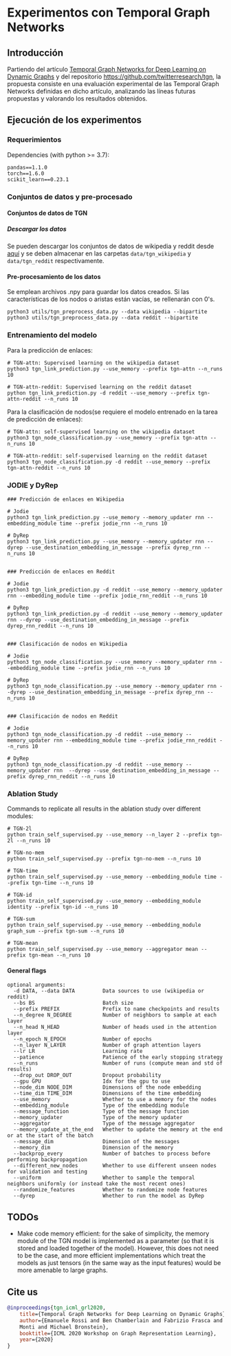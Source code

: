 # Experimentos con Temporal Graph Networks

## Introducción

Partiendo del artículo [Temporal Graph Networks for Deep Learning on Dynamic Graphs](https://arxiv.org/abs/2006.10637) y del repositorio https://github.com/twitterresearch/tgn, la propuesta consiste en una evaluación experimental de las Temporal Graph
Networks definidas en dicho artículo, analizando las líneas futuras propuestas y valorando
los resultados obtenidos.

## Ejecución de los experimentos

### Requerimientos

Dependencies (with python >= 3.7):

```{bash}
pandas==1.1.0
torch==1.6.0
scikit_learn==0.23.1
```

### Conjuntos de datos y pre-procesado

#### Conjuntos de datos de TGN

##### Descargar los datos
Se pueden descargar los conjuntos de datos de wikipedia y reddit desde [aquí](http://snap.stanford.edu/jodie/) y se deben almacenar en las carpetas
```data/tgn_wikipedia``` y ```data/tgn_reddit``` respectivamente.

#### Pre-procesamiento de los datos
Se emplean archivos .npy para guardar los datos creados. Si las características de los nodos o aristas están vacías, se rellenarán con 0's.
```{bash}
python3 utils/tgn_preprocess_data.py --data wikipedia --bipartite
python3 utils/tgn_preprocess_data.py --data reddit --bipartite
```

### Entrenamiento del modelo

Para la predicción de enlaces:
```{bash}
# TGN-attn: Supervised learning on the wikipedia dataset
python3 tgn_link_prediction.py --use_memory --prefix tgn-attn --n_runs 10

# TGN-attn-reddit: Supervised learning on the reddit dataset
python tgn_link_prediction.py -d reddit --use_memory --prefix tgn-attn-reddit --n_runs 10
```

Para la clasificación de nodos(se requiere el modelo entrenado en la tarea de predicción de enlaces):
```{bash}
# TGN-attn: self-supervised learning on the wikipedia dataset
python3 tgn_node_classification.py --use_memory --prefix tgn-attn --n_runs 10

# TGN-attn-reddit: self-supervised learning on the reddit dataset
python3 tgn_node_classification.py -d reddit --use_memory --prefix tgn-attn-reddit --n_runs 10
```

### JODIE y DyRep

```{bash}
### Predicción de enlaces en Wikipedia

# Jodie
python3 tgn_link_prediction.py --use_memory --memory_updater rnn --embedding_module time --prefix jodie_rnn --n_runs 10

# DyRep
python3 tgn_link_prediction.py --use_memory --memory_updater rnn --dyrep --use_destination_embedding_in_message --prefix dyrep_rnn --n_runs 10


### Predicción de enlaces en Reddit

# Jodie
python3 tgn_link_prediction.py -d reddit --use_memory --memory_updater rnn --embedding_module time --prefix jodie_rnn_reddit --n_runs 10

# DyRep
python3 tgn_link_prediction.py -d reddit --use_memory --memory_updater rnn --dyrep --use_destination_embedding_in_message --prefix dyrep_rnn_reddit --n_runs 10


### Clasificación de nodos en Wikipedia

# Jodie
python3 tgn_node_classification.py --use_memory --memory_updater rnn --embedding_module time --prefix jodie_rnn --n_runs 10

# DyRep
python3 tgn_node_classification.py --use_memory --memory_updater rnn --dyrep --use_destination_embedding_in_message --prefix dyrep_rnn --n_runs 10


### Clasificación de nodos en Reddit

# Jodie
python3 tgn_node_classification.py -d reddit --use_memory --memory_updater rnn --embedding_module time --prefix jodie_rnn_reddit --n_runs 10

# DyRep
python3 tgn_node_classification.py -d reddit --use_memory --memory_updater rnn  --dyrep --use_destination_embedding_in_message --prefix dyrep_rnn_reddit --n_runs 10
```


### Ablation Study
Commands to replicate all results in the ablation study over different modules:
```{bash}
# TGN-2l
python train_self_supervised.py --use_memory --n_layer 2 --prefix tgn-2l --n_runs 10 

# TGN-no-mem
python train_self_supervised.py --prefix tgn-no-mem --n_runs 10 

# TGN-time
python train_self_supervised.py --use_memory --embedding_module time --prefix tgn-time --n_runs 10 

# TGN-id
python train_self_supervised.py --use_memory --embedding_module identity --prefix tgn-id --n_runs 10

# TGN-sum
python train_self_supervised.py --use_memory --embedding_module graph_sum --prefix tgn-sum --n_runs 10

# TGN-mean
python train_self_supervised.py --use_memory --aggregator mean --prefix tgn-mean --n_runs 10
```


#### General flags

```{txt}
optional arguments:
  -d DATA, --data DATA         Data sources to use (wikipedia or reddit)
  --bs BS                      Batch size
  --prefix PREFIX              Prefix to name checkpoints and results
  --n_degree N_DEGREE          Number of neighbors to sample at each layer
  --n_head N_HEAD              Number of heads used in the attention layer
  --n_epoch N_EPOCH            Number of epochs
  --n_layer N_LAYER            Number of graph attention layers
  --lr LR                      Learning rate
  --patience                   Patience of the early stopping strategy
  --n_runs                     Number of runs (compute mean and std of results)
  --drop_out DROP_OUT          Dropout probability
  --gpu GPU                    Idx for the gpu to use
  --node_dim NODE_DIM          Dimensions of the node embedding
  --time_dim TIME_DIM          Dimensions of the time embedding
  --use_memory                 Whether to use a memory for the nodes
  --embedding_module           Type of the embedding module
  --message_function           Type of the message function
  --memory_updater             Type of the memory updater
  --aggregator                 Type of the message aggregator
  --memory_update_at_the_end   Whether to update the memory at the end or at the start of the batch
  --message_dim                Dimension of the messages
  --memory_dim                 Dimension of the memory
  --backprop_every             Number of batches to process before performing backpropagation
  --different_new_nodes        Whether to use different unseen nodes for validation and testing
  --uniform                    Whether to sample the temporal neighbors uniformly (or instead take the most recent ones)
  --randomize_features         Whether to randomize node features
  --dyrep                      Whether to run the model as DyRep
```

## TODOs 
* Make code memory efficient: for the sake of simplicity, the memory module of the TGN model is 
implemented as a parameter (so that it is stored and loaded together of the model). However, this 
does not need to be the case, and 
more efficient implementations which treat the models as just tensors (in the same way as the 
input features) would be more amenable to large graphs.

## Cite us

```bibtex
@inproceedings{tgn_icml_grl2020,
    title={Temporal Graph Networks for Deep Learning on Dynamic Graphs},
    author={Emanuele Rossi and Ben Chamberlain and Fabrizio Frasca and Davide Eynard and Federico 
    Monti and Michael Bronstein},
    booktitle={ICML 2020 Workshop on Graph Representation Learning},
    year={2020}
}
```


